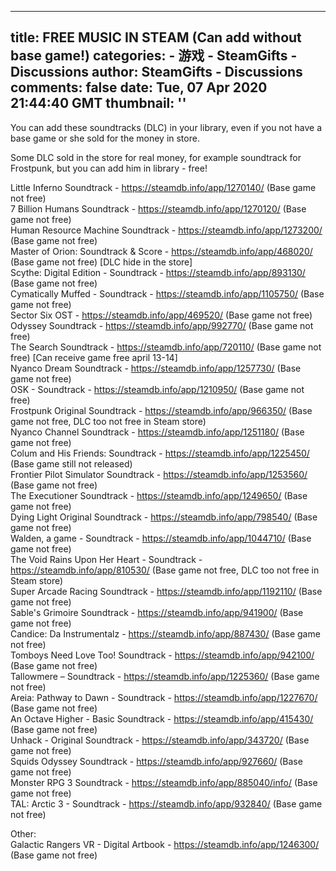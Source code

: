 
---
title: FREE MUSIC IN STEAM (Can add without base game!)
categories: 
    - 游戏
    - SteamGifts - Discussions
author: SteamGifts - Discussions
comments: false
date: Tue, 07 Apr 2020 21:44:40 GMT
thumbnail: ''
---

<div>   
<p>You can add these soundtracks (DLC)  in your library, even if you not have a base game or she sold for the money in store.</p>
<p>Some DLC sold in the store for real money, for example soundtrack for Frostpunk, but you can add him in library - free!</p>
<p>Little Inferno Soundtrack - <a href="https://steamdb.info/app/1270140/" rel="nofollow noopener" target="_blank">https://steamdb.info/app/1270140/</a> (Base game not free)<br>
7 Billion Humans Soundtrack - <a href="https://steamdb.info/app/1270120/" rel="nofollow noopener" target="_blank">https://steamdb.info/app/1270120/</a> (Base game not free)<br>
Human Resource Machine Soundtrack - <a href="https://steamdb.info/app/1273200/" rel="nofollow noopener" target="_blank">https://steamdb.info/app/1273200/</a> (Base game not free)<br>
Master of Orion: Soundtrack & Score - <a href="https://steamdb.info/app/468020/" rel="nofollow noopener" target="_blank">https://steamdb.info/app/468020/</a> (Base game not free) [DLC hide in the store]<br>
Scythe: Digital Edition - Soundtrack - <a href="https://steamdb.info/app/893130/" rel="nofollow noopener" target="_blank">https://steamdb.info/app/893130/</a> (Base game not free)<br>
Cymatically Muffed - Soundtrack - <a href="https://steamdb.info/app/1105750/" rel="nofollow noopener" target="_blank">https://steamdb.info/app/1105750/</a> (Base game not free)<br>
Sector Six OST - <a href="https://steamdb.info/app/469520/" rel="nofollow noopener" target="_blank">https://steamdb.info/app/469520/</a> (Base game not free)<br>
Odyssey Soundtrack - <a href="https://steamdb.info/app/992770/" rel="nofollow noopener" target="_blank">https://steamdb.info/app/992770/</a> (Base game not free)<br>
The Search Soundtrack - <a href="https://steamdb.info/app/720110/" rel="nofollow noopener" target="_blank">https://steamdb.info/app/720110/</a> (Base game not free) [Can receive game free april 13-14]<br>
Nyanco Dream Soundtrack - <a href="https://steamdb.info/app/1257730/" rel="nofollow noopener" target="_blank">https://steamdb.info/app/1257730/</a> (Base game not free)<br>
OSK - Soundtrack - <a href="https://steamdb.info/app/1210950/" rel="nofollow noopener" target="_blank">https://steamdb.info/app/1210950/</a> (Base game not free)<br>
Frostpunk Original Soundtrack - <a href="https://steamdb.info/app/966350/" rel="nofollow noopener" target="_blank">https://steamdb.info/app/966350/</a> (Base game not free, DLC too not free in Steam store)<br>
Nyanco Channel Soundtrack - <a href="https://steamdb.info/app/1251180/" rel="nofollow noopener" target="_blank">https://steamdb.info/app/1251180/</a> (Base game not free)<br>
Colum and His Friends: Soundtrack - <a href="https://steamdb.info/app/1225450/" rel="nofollow noopener" target="_blank">https://steamdb.info/app/1225450/</a> (Base game still not released)<br>
Frontier Pilot Simulator Soundtrack - <a href="https://steamdb.info/app/1253560/" rel="nofollow noopener" target="_blank">https://steamdb.info/app/1253560/</a> (Base game not free)<br>
The Executioner Soundtrack - <a href="https://steamdb.info/app/1249650/" rel="nofollow noopener" target="_blank">https://steamdb.info/app/1249650/</a> (Base game not free)<br>
Dying Light Original Soundtrack - <a href="https://steamdb.info/app/798540/" rel="nofollow noopener" target="_blank">https://steamdb.info/app/798540/</a> (Base game not free)<br>
Walden, a game - Soundtrack - <a href="https://steamdb.info/app/1044710/" rel="nofollow noopener" target="_blank">https://steamdb.info/app/1044710/</a> (Base game not free)<br>
The Void Rains Upon Her Heart - Soundtrack - <a href="https://steamdb.info/app/810530/" rel="nofollow noopener" target="_blank">https://steamdb.info/app/810530/</a> (Base game not free, DLC too not free in Steam store)<br>
Super Arcade Racing Soundtrack - <a href="https://steamdb.info/app/1192110/" rel="nofollow noopener" target="_blank">https://steamdb.info/app/1192110/</a> (Base game not free)<br>
Sable's Grimoire Soundtrack - <a href="https://steamdb.info/app/941900/" rel="nofollow noopener" target="_blank">https://steamdb.info/app/941900/</a> (Base game not free)<br>
Candice: Da Instrumentalz - <a href="https://steamdb.info/app/887430/" rel="nofollow noopener" target="_blank">https://steamdb.info/app/887430/</a> (Base game not free)<br>
Tomboys Need Love Too! Soundtrack - <a href="https://steamdb.info/app/942100/" rel="nofollow noopener" target="_blank">https://steamdb.info/app/942100/</a> (Base game not free)<br>
Tallowmere – Soundtrack - <a href="https://steamdb.info/app/1225360/" rel="nofollow noopener" target="_blank">https://steamdb.info/app/1225360/</a> (Base game not free)<br>
Areia: Pathway to Dawn - Soundtrack - <a href="https://steamdb.info/app/1227670/" rel="nofollow noopener" target="_blank">https://steamdb.info/app/1227670/</a> (Base game not free)<br>
An Octave Higher - Basic Soundtrack - <a href="https://steamdb.info/app/415430/" rel="nofollow noopener" target="_blank">https://steamdb.info/app/415430/</a> (Base game not free)<br>
Unhack - Original Soundtrack - <a href="https://steamdb.info/app/343720/" rel="nofollow noopener" target="_blank">https://steamdb.info/app/343720/</a> (Base game not free)<br>
Squids Odyssey Soundtrack - <a href="https://steamdb.info/app/927660/" rel="nofollow noopener" target="_blank">https://steamdb.info/app/927660/</a> (Base game not free)<br>
Monster RPG 3 Soundtrack - <a href="https://steamdb.info/app/885040/info/" rel="nofollow noopener" target="_blank">https://steamdb.info/app/885040/info/</a> (Base game not free)<br>
TAL: Arctic 3 - Soundtrack - <a href="https://steamdb.info/app/932840/" rel="nofollow noopener" target="_blank">https://steamdb.info/app/932840/</a> (Base game not free)</p>
<p>Other:<br>
Galactic Rangers VR - Digital Artbook - <a href="https://steamdb.info/app/1246300/" rel="nofollow noopener" target="_blank">https://steamdb.info/app/1246300/</a> (Base game not free)</p>  
</div>
            